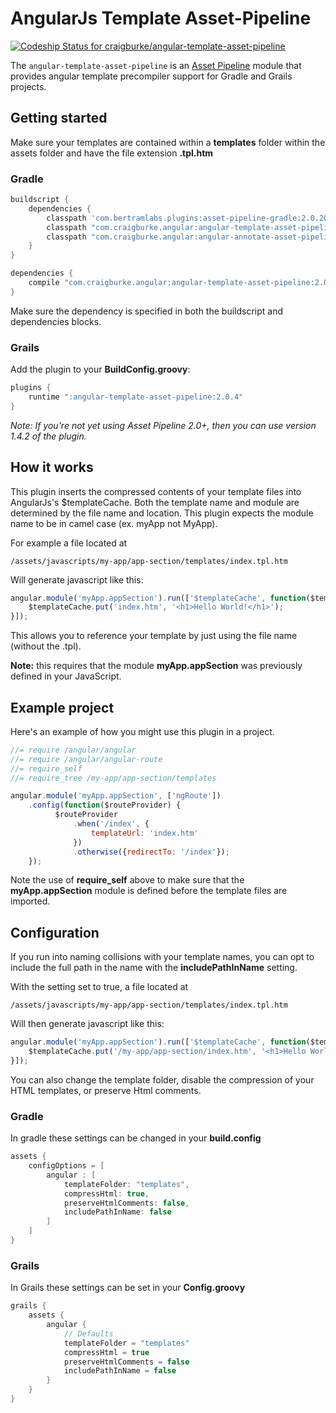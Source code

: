 AngularJs Template Asset-Pipeline
================================
[ ![Codeship Status for craigburke/angular-template-asset-pipeline](https://codeship.com/projects/5e8740f0-8c5d-0132-b104-6e5f8c02ac8f/status?branch=master)](https://codeship.com/projects/60441)

The `angular-template-asset-pipeline` is an [Asset Pipeline](http://www.github.com/bertramdev/asset-pipeline) module that provides angular template precompiler support for Gradle and Grails projects.

## Getting started
Make sure your templates are contained within a **templates** folder within the assets folder and have the file extension **.tpl.htm**

### Gradle
```groovy
buildscript {
    dependencies {
        classpath 'com.bertramlabs.plugins:asset-pipeline-gradle:2.0.20'
        classpath "com.craigburke.angular:angular-template-asset-pipeline:2.0.4"
        classpath "com.craigburke.angular:angular-annotate-asset-pipeline:2.0.2"
    }
}

dependencies {
	compile "com.craigburke.angular:angular-template-asset-pipeline:2.0.4"
}
```
Make sure the dependency is specified in both the buildscript and dependencies blocks.

### Grails 
Add the plugin to your **BuildConfig.groovy**:
```groovy
plugins {
	runtime ":angular-template-asset-pipeline:2.0.4"
}
```
*Note: If you're not yet using Asset Pipeline 2.0+, then you can use version 1.4.2 of the plugin.*

## How it works

This plugin inserts the compressed contents of your template files into AngularJs's $templateCache.
Both the template name and module are determined by the file name and location. This plugin expects the module name to be in camel case (ex. myApp not MyApp).

For example a file located at

```
/assets/javascripts/my-app/app-section/templates/index.tpl.htm
```

Will generate javascript like this:
```javascript
angular.module('myApp.appSection').run(['$templateCache', function($templateCache) {
	$templateCache.put('index.htm', '<h1>Hello World!</h1>');
}]);
```
This allows you to reference your template by just using the file name (without the .tpl).

**Note:** this requires that the module **myApp.appSection** was previously defined in your JavaScript.

## Example project
Here's an example of how you might use this plugin in a project.
```javascript
//= require /angular/angular
//= require /angular/angular-route
//= require_self
//= require_tree /my-app/app-section/templates

angular.module('myApp.appSection', ['ngRoute'])
	.config(function($routeProvider) {
	      $routeProvider
	          .when('/index', {
	              templateUrl: 'index.htm'
	          })
	          .otherwise({redirectTo: '/index'});
	});
```
Note the use of **require_self** above to make sure that the **myApp.appSection** module is defined before the template files are imported.

## Configuration

If you run into naming collisions with your template names, you can opt to include the full path in the name with the **includePathInName** setting. 

With the setting set to true, a file located at
```
/assets/javascripts/my-app/app-section/templates/index.tpl.htm
```

Will then generate javascript like this:
```javascript
angular.module('myApp.appSection').run(['$templateCache', function($templateCache) {
	$templateCache.put('/my-app/app-section/index.htm', '<h1>Hello World!</h1>');
}]);
```

You can also change the template folder, disable the compression of your HTML templates, or preserve Html comments.

### Gradle
In gradle these settings can be changed in your **build.config**
```groovy
assets {
	configOptions = [
		angular : [
			templateFolder: "templates",		
			compressHtml: true,
			preserveHtmlComments: false,
			includePathInName: false
		]
	]
}
```

### Grails
In Grails these settings can be set in your **Config.groovy**

```groovy
grails {
	assets {
		angular {
			// Defaults
			templateFolder = "templates"			
			compressHtml = true
			preserveHtmlComments = false
			includePathInName = false
		}
	}
}
```
